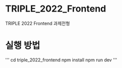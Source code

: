 # TRIPLE_2022_Frontend
TRIPLE 2022 Frontend 과제전형

# 실행 방법
'''
cd triple_2022_frontend
npm install
npm run dev
'''

